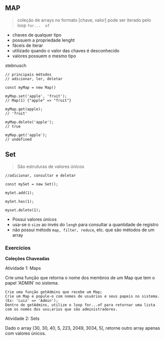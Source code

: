 ## MAP
> coleção de arrays no formato [chave, valor]
> pode ser iterado pelo loop `for...  of`

- chaves de qualquer tipo 
- possuem a propriedade lenght  
- fáceis de iterar    			
- utilizado quando o valor das chaves é desconhecido  
- valores possuem o mesmo tipo	

stebnusch

```
// principais métodos
// adicionar, ler, deletar

const myMap = new Map()

myMap.set('apple', 'fruit');
// Map(1) {"apple" => "fruit"}

myMap.get(apple);
// 'fruit'

myMap.delete('apple');
// true

myMap.get('apple');
// undefined
```


## Set
> São estruturas de valores únicos

```
//adicionar, consultar e deletar

const mySet = new Set();

mySet.add(1);

mySet.has(1);

myset.delete(1);
```

- Possui valores únicos
- usa-se o `size` ao invés do `lengh` para consultar a quantidade de registro
- não possui métods `map, filter, reduce`, etc. que são métodos de um array

### Exercícios

**Coleções Chaveadas**

Atividade 1: Maps

Crie uma função que retorna o nome dos membros de um Map que tem o papel 'ADMIN' no sistema.

    Crie uma função getAdmins que recebe um Map;
    Crie um Map e popule-o com nomes de usuários e seus papeis no sistema. (Ex: 'Luiz' => 'Admin');
    Dentro de getAdmins, utilize o loop for...of para retornar uma lista com os nomes dos usu;arios que são administradores.

Atividade 2: Sets

Dado o array [30, 30, 40, 5, 223, 2049, 3034, 5], retorne outro array apenas com valores únicos.
